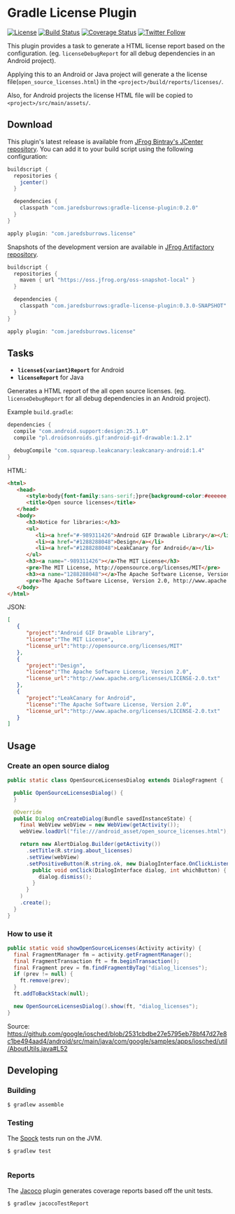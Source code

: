 # Gradle License Plugin

[![License](https://img.shields.io/badge/license-apache%202.0-blue.svg)](http://www.apache.org/licenses/LICENSE-2.0)
[![Build Status](https://travis-ci.org/jaredsburrows/gradle-license-plugin.svg?branch=master)](https://travis-ci.org/jaredsburrows/gradle-license-plugin)
[![Coverage Status](https://coveralls.io/repos/github/jaredsburrows/gradle-license-plugin/badge.svg?branch=master)](https://coveralls.io/github/jaredsburrows/gradle-license-plugin?branch=master)
[![Twitter Follow](https://img.shields.io/twitter/follow/jaredsburrows.svg?style=social)](https://twitter.com/jaredsburrows)

This plugin provides a task to generate a HTML license report based on the 
configuration. (eg. `licenseDebugReport` for all debug dependencies in an Android project).

Applying this to an Android or Java project will generate a the license 
file(`open_source_licenses.html`) in the `<project>/build/reports/licenses/`.

Also, for Android projects the license HTML file will be copied to `<project>/src/main/assets/`.

## Download

This plugin's latest release is available from [JFrog Bintray's JCenter repository](https://bintray.com/jaredsburrows/maven/gradle-license-plugin). You can
add it to your build script using the following configuration:

```groovy
buildscript {
  repositories {
    jcenter()
  }

  dependencies {
    classpath "com.jaredsburrows:gradle-license-plugin:0.2.0"
  }
}

apply plugin: "com.jaredsburrows.license"
```

Snapshots of the development version are available in [JFrog Artifactory repository](https://oss.jfrog.org/webapp/#/builds/gradle-license-plugin).

```groovy
buildscript {
  repositories {
    maven { url "https://oss.jfrog.org/oss-snapshot-local" }
  }

  dependencies {
    classpath "com.jaredsburrows:gradle-license-plugin:0.3.0-SNAPSHOT"
  }
}

apply plugin: "com.jaredsburrows.license"
```

## Tasks

- **`license${variant}Report`** for Android
- **`licenseReport`** for Java

Generates a HTML report of the all open source licenses. (eg. `licenseDebugReport` for all debug dependencies in an Android project).

Example `build.gradle`:

```groovy
dependencies {
  compile "com.android.support:design:25.1.0"
  compile "pl.droidsonroids.gif:android-gif-drawable:1.2.1"

  debugCompile "com.squareup.leakcanary:leakcanary-android:1.4"
}
```

HTML:
```html
<html>
   <head>
      <style>body{font-family:sans-serif;}pre{background-color:#eeeeee;padding:1em;white-space:pre-wrap;}</style>
      <title>Open source licenses</title>
   </head>
   <body>
      <h3>Notice for libraries:</h3>
      <ul>
         <li><a href="#-989311426">Android GIF Drawable Library</a></li>
         <li><a href="#1288288048">Design</a></li>
         <li><a href="#1288288048">LeakCanary for Android</a></li>
      </ul>
      <h3><a name="-989311426"></a>The MIT License</h3>
      <pre>The MIT License, http://opensource.org/licenses/MIT</pre>
      <h3><a name="1288288048"></a>The Apache Software License, Version 2.0</h3>
      <pre>The Apache Software License, Version 2.0, http://www.apache.org/licenses/LICENSE-2.0.txt</pre>
   </body>
</html>
```

JSON:
```json
[
   {
      "project":"Android GIF Drawable Library",
      "license":"The MIT License",
      "license_url":"http://opensource.org/licenses/MIT"
   },
   {
      "project":"Design",
      "license":"The Apache Software License, Version 2.0",
      "license_url":"http://www.apache.org/licenses/LICENSE-2.0.txt"
   },
   {
      "project":"LeakCanary for Android",
      "license":"The Apache Software License, Version 2.0",
      "license_url":"http://www.apache.org/licenses/LICENSE-2.0.txt"
   }
]
```

## Usage

### Create an open source dialog
```java
public static class OpenSourceLicensesDialog extends DialogFragment {

  public OpenSourceLicensesDialog() {
  }

  @Override
  public Dialog onCreateDialog(Bundle savedInstanceState) {
    final WebView webView = new WebView(getActivity());
    webView.loadUrl("file:///android_asset/open_source_licenses.html");

    return new AlertDialog.Builder(getActivity())
      .setTitle(R.string.about_licenses)
      .setView(webView)
      .setPositiveButton(R.string.ok, new DialogInterface.OnClickListener() {
        public void onClick(DialogInterface dialog, int whichButton) {
          dialog.dismiss();
        }
      }
    )
    .create();
  }
}
```

### How to use it
```java
public static void showOpenSourceLicenses(Activity activity) {
  final FragmentManager fm = activity.getFragmentManager();
  final FragmentTransaction ft = fm.beginTransaction();
  final Fragment prev = fm.findFragmentByTag("dialog_licenses");
  if (prev != null) {
    ft.remove(prev);
  }
  ft.addToBackStack(null);

  new OpenSourceLicensesDialog().show(ft, "dialog_licenses");
}
```

Source: https://github.com/google/iosched/blob/2531cbdbe27e5795eb78bf47d27e8c1be494aad4/android/src/main/java/com/google/samples/apps/iosched/util/AboutUtils.java#L52

## Developing

### Building
```bash
$ gradlew assemble
```

### Testing

The [Spock](http://spockframework.org/) tests run on the JVM.
```bash
$ gradlew test
    
```

### Reports

The [Jacoco](http://www.eclemma.org/jacoco/) plugin generates coverage reports based off the unit tests.
```bash
$ gradlew jacocoTestReport
```
